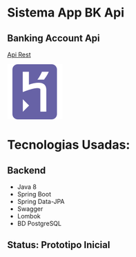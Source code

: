 # Sistema App BK Api

## Banking Account Api

<a href="https://app-bk.herokuapp.com">Api Rest

<img src="./src/main/resources/static/img/heroku-icon.svg"/></a>

##
##

# Tecnologias Usadas:

## Backend

* Java 8
* Spring Boot
* Spring Data-JPA
* Swagger
* Lombok
* BD PostgreSQL


## Status: Prototipo Inicial
